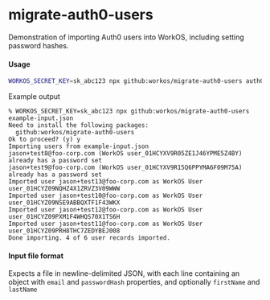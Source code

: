 # migrate-auth0-users

Demonstration of importing Auth0 users into WorkOS, including setting password hashes.

#### Usage

```bash
WORKOS_SECRET_KEY=sk_abc123 npx github:workos/migrate-auth0-users auth0-users-file.json
```

Example output
```
% WORKOS_SECRET_KEY=sk_abc123 npx github:workos/migrate-auth0-users example-input.json
Need to install the following packages:
  github:workos/migrate-auth0-users
Ok to proceed? (y) y
Importing users from example-input.json
jason+test8@foo-corp.com (WorkOS user_01HCYXV9R05ZE1J46YPME5Z4BY) already has a password set
jason+test9@foo-corp.com (WorkOS user_01HCYXV9R15Q6PPYMA6F09M75A) already has a password set
Imported user jason+test13@foo-corp.com as WorkOS User user_01HCYZ09NQHZ4X1ZRVZ3V09WWW
Imported user jason+test10@foo-corp.com as WorkOS User user_01HCYZ09NSE9ABBQXTF1F43WKX
Imported user jason+test12@foo-corp.com as WorkOS User user_01HCYZ09PXM1F4WHQS70X1TS6H
Imported user jason+test11@foo-corp.com as WorkOS User user_01HCYZ09PRH8THC7ZEDYBEJ008
Done importing. 4 of 6 user records imported.
```

#### Input file format

Expects a file in newline-delimited JSON, with each line containing an object with `email` and `passwordHash` properties, and optionally `firstName` and `lastName`
